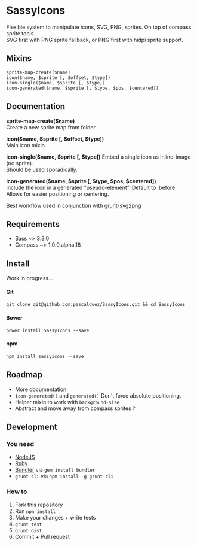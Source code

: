 # SassyIcons

Flexible system to manipulate icons, SVG, PNG, sprites. On top of compass sprite tools.  
SVG first with PNG sprite fallback, or PNG first with hidpi sprite support.  

## Mixins

`sprite-map-create($name)`  
`icon($name, $sprite [, $offset, $type])`  
`icon-single($name, $sprite [, $type])`  
`icon-generated($name, $sprite [, $type, $pos, $centered])`

## Documentation

**sprite-map-create($name)**  
Create a new sprite map from folder.  

**icon($name, $sprite [, $offset, $type])**  
Main icon mixin.  

**icon-single($name, $sprite [, $type])**
Embed a single icon as inline-image (no sprite).  
Should be used sporadically.  

**icon-generated($name, $sprite [, $type, $pos, $centered])**  
Include the icon in a generated "pseudo-element". Default to :before.  
Allows for easier positioning or centering.  

Best workflow used in conjunction with [grunt-svg2png](https://github.com/pascalduez/grunt-svg2png)

## Requirements

* Sass ~> 3.3.0
* Compass ~> 1.0.0.alpha.18

## Install

Work in progress...  

#### Git

```
git clone git@github.com:pascalduez/SassyIcons.git && cd SassyIcons
```

#### Bower

```
bower install SassyIcons --save
```

#### npm

```
npm install sassyicons --save
```

## Roadmap

* More documentation
* `icon-generated()` and `generated()` Don't force absolute positioning.
* Helper mixin to work with `background-size`
* Abstract and move away from compass sprites ?

## Development

### You need

  * [NodeJS](http://nodejs.org)
  * [Ruby](https://www.ruby-lang.org)
  * [Bundler](http://bundler.io) via `gem install bundler`
  * `grunt-cli` via `npm install -g grunt-cli`

### How to

  1. Fork this repository
  2. Run `npm install`
  4. Make your changes + write tests
  3. `grunt test`
  3. `grunt dist`
  5. Commit + Pull request
